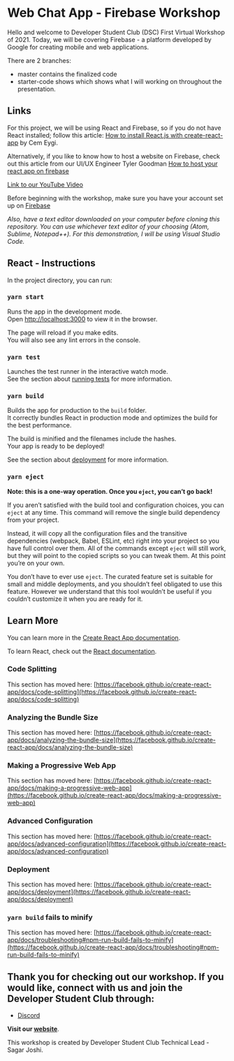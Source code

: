 # Web Chat App - Firebase Workshop

Hello and welcome to Developer Student Club (DSC) First Virtual Workshop of 2021. Today, we will be covering Firebase - a platform developed by Google for creating mobile and web applications.

There are 2 branches:
- master contains the finalized code
- starter-code shows which shows what I will working on throughout the presentation. 

## Links
For this project, we will be using React and Firebase, so if you do not have React installed; follow this article:
[How to install React.js with create-react-app](https://www.freecodecamp.org/news/install-react-with-create-react-app/) by Cem Eygi.

Alternatively, if you like to know how to host a website on Firebase, check out this article from our UI/UX Engineer Tyler Goodman
[How to host your react app on firebase](https://dev.to/technicallyty/how-to-host-your-react-app-on-firebase-2p2i)

[Link to our YouTube Video](https://www.youtube.com/watch?v=NlZcqU74L3E)

Before beginning with the workshop, make sure you have your account set up on [Firebase](https://firebase.google.com/)

*Also, have a text editor downloaded on your computer before cloning this repository. You can use whichever text editor of your choosing (Atom, Sublime, Notepad++). For this
demonstration, I will be using Visual Studio Code.*


## React - Instructions
In the project directory, you can run:

### `yarn start`

Runs the app in the development mode.\
Open [http://localhost:3000](http://localhost:3000) to view it in the browser.

The page will reload if you make edits.\
You will also see any lint errors in the console.

### `yarn test`

Launches the test runner in the interactive watch mode.\
See the section about [running tests](https://facebook.github.io/create-react-app/docs/running-tests) for more information.

### `yarn build`

Builds the app for production to the `build` folder.\
It correctly bundles React in production mode and optimizes the build for the best performance.

The build is minified and the filenames include the hashes.\
Your app is ready to be deployed!

See the section about [deployment](https://facebook.github.io/create-react-app/docs/deployment) for more information.

### `yarn eject`

**Note: this is a one-way operation. Once you `eject`, you can’t go back!**

If you aren’t satisfied with the build tool and configuration choices, you can `eject` at any time. This command will remove the single build dependency from your project.

Instead, it will copy all the configuration files and the transitive dependencies (webpack, Babel, ESLint, etc) right into your project so you have full control over them. All of the commands except `eject` will still work, but they will point to the copied scripts so you can tweak them. At this point you’re on your own.

You don’t have to ever use `eject`. The curated feature set is suitable for small and middle deployments, and you shouldn’t feel obligated to use this feature. However we understand that this tool wouldn’t be useful if you couldn’t customize it when you are ready for it.

## Learn More

You can learn more in the [Create React App documentation](https://facebook.github.io/create-react-app/docs/getting-started).

To learn React, check out the [React documentation](https://reactjs.org/).

### Code Splitting

This section has moved here: [https://facebook.github.io/create-react-app/docs/code-splitting](https://facebook.github.io/create-react-app/docs/code-splitting)

### Analyzing the Bundle Size

This section has moved here: [https://facebook.github.io/create-react-app/docs/analyzing-the-bundle-size](https://facebook.github.io/create-react-app/docs/analyzing-the-bundle-size)

### Making a Progressive Web App

This section has moved here: [https://facebook.github.io/create-react-app/docs/making-a-progressive-web-app](https://facebook.github.io/create-react-app/docs/making-a-progressive-web-app)

### Advanced Configuration

This section has moved here: [https://facebook.github.io/create-react-app/docs/advanced-configuration](https://facebook.github.io/create-react-app/docs/advanced-configuration)

### Deployment

This section has moved here: [https://facebook.github.io/create-react-app/docs/deployment](https://facebook.github.io/create-react-app/docs/deployment)

### `yarn build` fails to minify

This section has moved here: [https://facebook.github.io/create-react-app/docs/troubleshooting#npm-run-build-fails-to-minify](https://facebook.github.io/create-react-app/docs/troubleshooting#npm-run-build-fails-to-minify)

## Thank you for checking out our workshop. If you would like, connect with us and join the Developer Student Club through:
* [Discord](https://discord.gg/kRr36Pa)

**Visit our [website](http://www.dsc-csuf.com/)**.

This workshop is created by Developer Student Club Technical Lead - Sagar Joshi.
